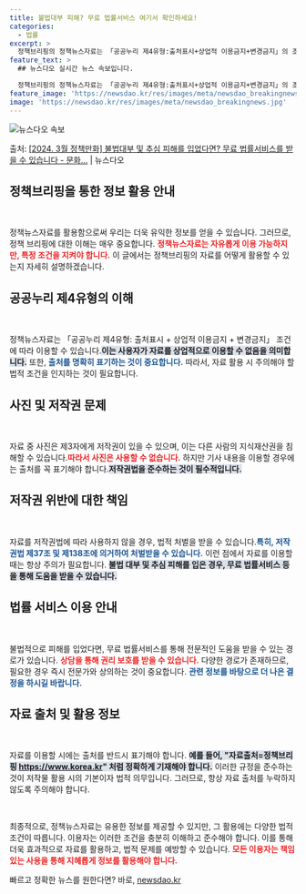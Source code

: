 ```yaml
---
title: 불법대부 피해? 무료 법률서비스 여기서 확인하세요!
categories:
  - 법률
excerpt: >
  정책브리핑의 정책뉴스자료는 「공공누리 제4유형:출처표시+상업적 이용금지+변경금지」의 조건에 따라 자유롭게 이…
feature_text: >
  ## 뉴스다오 실시간 뉴스 속보입니다.

  정책브리핑의 정책뉴스자료는 「공공누리 제4유형:출처표시+상업적 이용금지+변경금지」의 조건에 따라 자유롭게 이…
feature_image: 'https://newsdao.kr/res/images/meta/newsdao_breakingnews.jpg'
image: 'https://newsdao.kr/res/images/meta/newsdao_breakingnews.jpg'
---
```


![뉴스다오 속보](https://newsdao.kr/res/images/meta/newsdao_breakingnews.jpg)

<p>출처: <a href="https://newsdao.kr/3282" rel="dofollow">[2024. 3월 정책만화] 불법대부 및 추심 피해를 입었다면? 무료 법률서비스를 받을 수 있습니다 - 문화…</a> | 뉴스다오</p>

<h2 data-ke-size="size26">정책브리핑을 통한 정보 활용 안내</h2>

<p data-ke-size="size16">&nbsp;</p>

정책뉴스자료를 활용함으로써 우리는 더욱 유익한 정보를 얻을 수 있습니다. 그러므로, 정책 브리핑에 대한 이해는 매우 중요합니다. <b><span style="color: #ee2323;">정책뉴스자료는 자유롭게 이용 가능하지만, 특정 조건을 지켜야 합니다.</span></b> 이 글에서는 정책브리핑의 자료를 어떻게 활용할 수 있는지 자세히 설명하겠습니다.

<h2 data-ke-size="size26">공공누리 제4유형의 이해</h2>

<p data-ke-size="size16">&nbsp;</p>

정책뉴스자료는 「공공누리 제4유형: 출처표시 + 상업적 이용금지 + 변경금지」 조건에 따라 이용할 수 있습니다.<b><span style="background-color: #21538527;">이는 사용자가 자료를 상업적으로 이용할 수 없음을 의미합니다.</span></b> 또한, <b><span style="color: #1a5490;">출처를 명확히 표기하는 것이 중요합니다.</span></b> 따라서, 자료 활용 시 주의해야 할 법적 조건을 인지하는 것이 필요합니다.

<h2 data-ke-size="size26">사진 및 저작권 문제</h2>

<p data-ke-size="size16">&nbsp;</p>

자료 중 사진은 제3자에게 저작권이 있을 수 있으며, 이는 다른 사람의 지식재산권을 침해할 수 있습니다.<b><span style="color: #ee2323;">따라서 사진은 사용할 수 없습니다.</span></b> 하지만 기사 내용을 이용할 경우에는 출처를 꼭 표기해야 합니다.<b><span style="background-color: #21538527;">저작권법을 준수하는 것이 필수적입니다.</span></b>

<h2 data-ke-size="size26">저작권 위반에 대한 책임</h2>

<p data-ke-size="size16">&nbsp;</p>

자료를 저작권법에 따라 사용하지 않을 경우, 법적 처벌을 받을 수 있습니다.<b><span style="color: #1a5490;">특히, 저작권법 제37조 및 제138조에 의거하여 처벌받을 수 있습니다.</span></b> 이런 점에서 자료를 이용할 때는 항상 주의가 필요합니다. <b><span style="background-color: #21538527;">불법 대부 및 추심 피해를 입은 경우, 무료 법률서비스 등을 통해 도움을 받을 수 있습니다.</span></b>

<h2 data-ke-size="size26">법률 서비스 이용 안내</h2>

<p data-ke-size="size16">&nbsp;</p>

불법적으로 피해를 입었다면, 무료 법률서비스를 통해 전문적인 도움을 받을 수 있는 경로가 있습니다. <b><span style="color: #ee2323;">상담을 통해 권리 보호를 받을 수 있습니다.</span></b> 다양한 경로가 존재하므로, 필요한 경우 즉시 전문가와 상의하는 것이 중요합니다. <b><span style="color: #1a5490;">관련 정보를 바탕으로 더 나은 결정을 하시길 바랍니다.</span></b>

<h2 data-ke-size="size26">자료 출처 및 활용 정보</h2>

<p data-ke-size="size16">&nbsp;</p>

자료를 이용할 시에는 출처를 반드시 표기해야 합니다. <b><span style="background-color: #21538527;">예를 들어, "자료출처=정책브리핑 https://www.korea.kr" 처럼 정확하게 기재해야 합니다.</span></b> 이러한 규정을 준수하는 것이 저작물 활용 시의 기본이자 법적 의무입니다. 그러므로, 항상 자료 출처를 누락하지 않도록 주의해야 합니다.

<p data-ke-size="size16">&nbsp;</p>

최종적으로, 정책뉴스자료는 유용한 정보를 제공할 수 있지만, 그 활용에는 다양한 법적 조건이 따릅니다. 이용자는 이러한 조건을 충분히 이해하고 준수해야 합니다. 이를 통해 더욱 효과적으로 자료를 활용하고, 법적 문제를 예방할 수 있습니다. <b><span style="color: #ee2323;">모든 이용자는 책임 있는 사용을 통해 지혜롭게 정보를 활용해야 합니다.</span></b> 

빠르고 정확한 뉴스를 원한다면? 바로, <a href="https://newsdao.kr" rel="dofollow">newsdao.kr</a>


